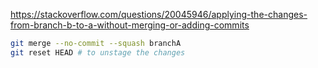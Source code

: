 https://stackoverflow.com/questions/20045946/applying-the-changes-from-branch-b-to-a-without-merging-or-adding-commits
```bash
git merge --no-commit --squash branchA
git reset HEAD # to unstage the changes
```